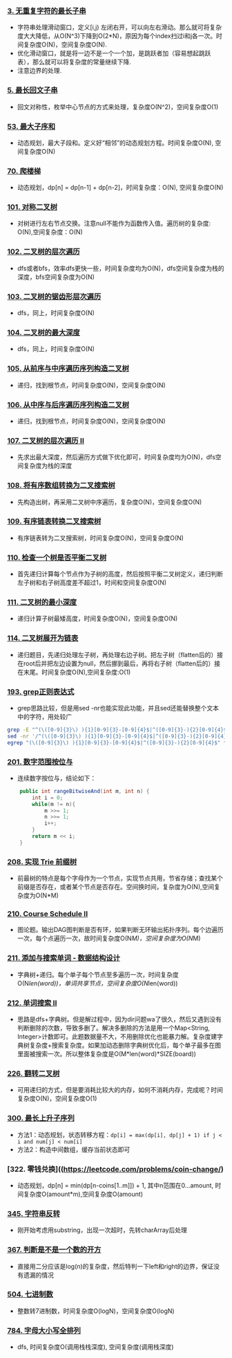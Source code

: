 ### [3. 无重复字符的最长子串](https://leetcode.com/problems/longest-substring-without-repeating-characters/)
* 字符串处理滑动窗口，定义[i,j) 左闭右开，可以向左右滑动。那么就可将复杂度大大降低，从O(N^3)下降到O(2*N)，原因为每个index扫过i和j各一次。时间复杂度O(N)，空间复杂度O(N).
* 优化滑动窗口，就是将一边不是一个一个加，是跳跃者加（容易想起跳跃表），那么就可以将复杂度的常量继续下降.
* 注意边界的处理.
### [5. 最长回文子串](https://leetcode-cn.com/problems/longest-palindromic-substring/solution/)
* 回文对称性，枚举中心节点的方式来处理，复杂度O(N^2)，空间复杂度O(1)
### [53. 最大子序和](https://leetcode.com/problems/problems/maximum-subarray/description/)
* 动态规划，最大子段和。定义好“相邻”的动态规划方程。时间复杂度O(N), 空间复杂度O(N)
### [70. 爬楼梯](https://leetcode.com/problems/climbing-stairs/description/)
* 动态规划，dp[n] = dp[n-1] + dp[n-2]，时间复杂度：O(N), 空间复杂度O(N)
### [101. 对称二叉树](https://leetcode.com/problems/symmetric-tree/description/)
* 对树进行左右节点交换。注意null不能作为函数传入值。遍历树的复杂度: O(N),空间复杂度：O(N)
### [102. 二叉树的层次遍历](https://leetcode.com/problems/binary-tree-level-order-traversal/description/)
* dfs或者bfs，效率dfs更快一些，时间复杂度均为O(N)，dfs空间复杂度为栈的深度，bfs空间复杂度为O(N)
### [103. 二叉树的锯齿形层次遍历](https://leetcode.com/problems/binary-tree-zigzag-level-order-traversal/description/)
* dfs，同上，时间复杂度O(N)
### [104. 二叉树的最大深度](https://leetcode.com/problems/maximum-depth-of-binary-tree/description/)
* dfs，同上，时间复杂度O(N)
### [105. 从前序与中序遍历序列构造二叉树](https://leetcode.com/problems/construct-binary-tree-from-preorder-and-inorder-traversal/description/)
* 递归，找到根节点，时间复杂度O(N)，空间复杂度O(N)
### [106. 从中序与后序遍历序列构造二叉树](https://leetcode.com/problems/construct-binary-tree-from-inorder-and-postorder-traversal/submissions/1)
* 递归，找到根节点，时间复杂度O(N)，空间复杂度O(N)
### [107. 二叉树的层次遍历 II](https://leetcode.com/submissions/detail/172700470/)
* 先求出最大深度，然后遍历方式做下优化即可，时间复杂度均为O(N)，dfs空间复杂度为栈的深度
### [108. 将有序数组转换为二叉搜索树](https://leetcode.com/problems/convert-sorted-array-to-binary-search-tree/)
* 先构造出树，再采用二叉树中序遍历，复杂度O(N)，空间复杂度O(N)
### [109. 有序链表转换二叉搜索树](https://leetcode.com/problems/convert-sorted-list-to-binary-search-tree/description/)
* 有序链表转为二叉搜索树，时间复杂度O(N)，空间复杂度O(N)
### [110. 检查一个树是否平衡二叉树](https://leetcode-cn.com/problems/balanced-binary-tree/)
* 首先递归计算每个节点作为子树的高度，然后按照平衡二叉树定义，递归判断左子树和右子树高度差不超过1，时间和空间复杂度O(N)
### [111. 二叉树的最小深度](https://leetcode.com/problems/minimum-depth-of-binary-tree/submissions/)
* 递归计算子树最矮高度，时间复杂度O(N)，空间复杂度O(N)
### [114. 二叉树展开为链表](https://leetcode.com/problems/flatten-binary-tree-to-linked-list/)
* 递归题目，先递归处理左子树，再处理右边子树。把左子树（flatten后的）接在root后并把左边设置为null，然后挪到最后，再将右子树（flatten后的）接在末尾。时间复杂度O(N),空间复杂度:O(1)
### [193. grep正则表达式](https://leetcode.com/problems/valid-phone-numbers/description/)
* grep思路比较，但是用sed -nr也能实现此功能，并且sed还能替换整个文本中的字符，用处较广
```sh
grep -E "^(\([0-9]{3}\) ){1}[0-9]{3}-[0-9]{4}$|^([0-9]{3}-){2}[0-9]{4}$" file.txt
sed -nr '/^(\([0-9]{3}\) ){1}[0-9]{3}-[0-9]{4}$|^([0-9]{3}-){2}[0-9]{4}$/p' file.txt
egrep "(\([0-9]{3}\) ){1}[0-9]{3}-[0-9]{4}$|^([0-9]{3}-){2}[0-9]{4}$" file.txt
```
### [201. 数字范围按位与](https://leetcode.com/problems/bitwise-and-of-numbers-range/description/)
* 连续数字按位与，结论如下：
```java
    public int rangeBitwiseAnd(int m, int n) {
        int i = 0;
        while(m != n){
            m >>= 1;
            n >>= 1;
            i++;
        }
        return m << i;
    }
```
### [208. 实现 Trie 前缀树](https://leetcode.com/problems/implement-trie-prefix-tree/description/)
* 前最树的特点是每个字母作为一个节点，实现节点共用，节省存储；查找某个前缀是否存在，或者某个节点是否存在。空间换时间，复杂度为O(N),空间复杂度为O(N*M)
### [210. Course Schedule II](https://leetcode.com/problems/course-schedule-ii/description/)
* 图论题。输出DAG图判断是否有环，如果判断无环输出拓扑序列。每个边遍历一次，每个点遍历一次，故时间复杂度O(N*M)，空间复杂度为O(N*M)
### [211. 添加与搜索单词 - 数据结构设计](https://leetcode.com/problems/add-and-search-word-data-structure-design/description/)
* 字典树+递归。每个单子每个节点至多遍历一次，时间复杂度O(N*len(word))，单词共享节点，空间复杂度O(N*len(word))
### [212. 单词搜索 II](https://leetcode.com/problems/word-search-ii/description/)
* 思路是dfs+字典树。但是解过程中，因为dir问题wa了很久，然后又遇到没有判断删除的次数，导致多删了。解决多删除的方法是用一个Map<String, Integer>计数即可。此题数据量不大，不用删除优化也能暴力解。复杂度建字典树复杂度+搜索复杂度。如果加动态删除字典树优化后，每个单子最多在图里面被搜索一次。所以整体复杂度是O(M*len(word)*SIZE(board))
### [226. 翻转二叉树](https://leetcode.com/problems/invert-binary-tree/submissions/)
* 可用递归的方式，但是要消耗比较大的内存，如何不消耗内存，完成呢？时间复杂度O(N)，空间复杂度O(1)
### [300. 最长上升子序列](https://leetcode.com/problems/longest-increasing-subsequence/submissions/)
* 方法1：动态规划，状态转移方程：`dp[i] = max(dp[i], dp[j] + 1) if j < i and num[j] < num[i]`
* 方法2：构造中间数组，缓存当前状态即可
### [322. 零钱兑换]((https://leetcode.com/problems/coin-change/)
* 动态规划，dp[n] = min(dp[n-coins[1..m]]) + 1, 其中n范围在0...amount, 时间复杂度O(amount*m),空间复杂度O(amount)
### [345. 字符串反转](https://leetcode.com/problems/reverse-vowels-of-a-string/description/)
* 刚开始考虑用substring，出现一次超时，先转charArray后处理
### [367. 判断是不是一个数的开方](https://leetcode.com/problems/valid-perfect-square/description/)
* 直接用二分应该是log(n)的复杂度，然后特判一下left和right的边界，保证没有遗漏的情况
### [504. 七进制数](https://leetcode.com/problems/base-7/submissions/)
* 整数转7进制数，时间复杂度O(logN)，空间复杂度O(logN)
### [784. 字母大小写全排列](https://leetcode.com/problems/letter-case-permutation)
* dfs, 时间复杂度O(调用栈栈深度), 空间复杂度(调用栈深度)
